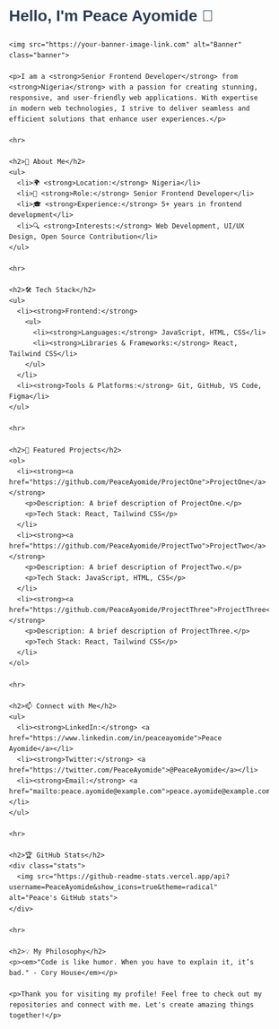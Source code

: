 <!DOCTYPE html>
<html lang="en">
<head>
  <meta charset="UTF-8">
  <meta name="viewport" content="width=device-width, initial-scale=1.0">
  <title>Peace Ayomide - GitHub README</title>
  <style>
    body {
      font-family: Arial, sans-serif;
      line-height: 1.6;
    }
    h1, h2, h3 {
      color: #2c3e50;
    }
    .banner {
      width: 100%;
      height: auto;
    }
    .stats img {
      width: 100%;
      max-width: 500px;
    }
    .container {
      max-width: 800px;
      margin: 0 auto;
      padding: 20px;
    }
  </style>
</head>
<body>
  <div class="container">
    <h1>Hello, I'm Peace Ayomide 👋</h1>

    <img src="https://your-banner-image-link.com" alt="Banner" class="banner">

    <p>I am a <strong>Senior Frontend Developer</strong> from <strong>Nigeria</strong> with a passion for creating stunning, responsive, and user-friendly web applications. With expertise in modern web technologies, I strive to deliver seamless and efficient solutions that enhance user experiences.</p>

    <hr>

    <h2>🚀 About Me</h2>
    <ul>
      <li>🌍 <strong>Location:</strong> Nigeria</li>
      <li>💼 <strong>Role:</strong> Senior Frontend Developer</li>
      <li>🎓 <strong>Experience:</strong> 5+ years in frontend development</li>
      <li>🔍 <strong>Interests:</strong> Web Development, UI/UX Design, Open Source Contribution</li>
    </ul>

    <hr>

    <h2>🛠️ Tech Stack</h2>
    <ul>
      <li><strong>Frontend:</strong>
        <ul>
          <li><strong>Languages:</strong> JavaScript, HTML, CSS</li>
          <li><strong>Libraries & Frameworks:</strong> React, Tailwind CSS</li>
        </ul>
      </li>
      <li><strong>Tools & Platforms:</strong> Git, GitHub, VS Code, Figma</li>
    </ul>

    <hr>

    <h2>🌟 Featured Projects</h2>
    <ol>
      <li><strong><a href="https://github.com/PeaceAyomide/ProjectOne">ProjectOne</a></strong>
        <p>Description: A brief description of ProjectOne.</p>
        <p>Tech Stack: React, Tailwind CSS</p>
      </li>
      <li><strong><a href="https://github.com/PeaceAyomide/ProjectTwo">ProjectTwo</a></strong>
        <p>Description: A brief description of ProjectTwo.</p>
        <p>Tech Stack: JavaScript, HTML, CSS</p>
      </li>
      <li><strong><a href="https://github.com/PeaceAyomide/ProjectThree">ProjectThree</a></strong>
        <p>Description: A brief description of ProjectThree.</p>
        <p>Tech Stack: React, Tailwind CSS</p>
      </li>
    </ol>

    <hr>

    <h2>📫 Connect with Me</h2>
    <ul>
      <li><strong>LinkedIn:</strong> <a href="https://www.linkedin.com/in/peaceayomide">Peace Ayomide</a></li>
      <li><strong>Twitter:</strong> <a href="https://twitter.com/PeaceAyomide">@PeaceAyomide</a></li>
      <li><strong>Email:</strong> <a href="mailto:peace.ayomide@example.com">peace.ayomide@example.com</a></li>
    </ul>

    <hr>

    <h2>🏆 GitHub Stats</h2>
    <div class="stats">
      <img src="https://github-readme-stats.vercel.app/api?username=PeaceAyomide&show_icons=true&theme=radical" alt="Peace's GitHub stats">
    </div>

    <hr>

    <h2>💡 My Philosophy</h2>
    <p><em>"Code is like humor. When you have to explain it, it’s bad." - Cory House</em></p>

    <p>Thank you for visiting my profile! Feel free to check out my repositories and connect with me. Let's create amazing things together!</p>
  </div>
</body>
</html>
